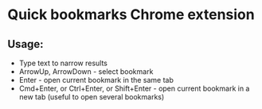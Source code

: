 # Quick bookmarks Chrome extension

## Usage:
- Type text to narrow results
- ArrowUp, ArrowDown - select bookmark
- Enter - open current bookmark in the same tab
- Cmd+Enter, or Ctrl+Enter, or Shift+Enter - open current bookmark in a new tab (useful to open several bookmarks)
